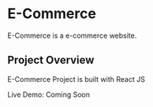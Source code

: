 # E-Commerce

E-Commerce is a e-commerce website.

## Project Overview

E-Commerce Project is built with React JS

Live Demo: Coming Soon
